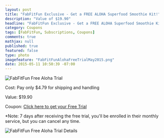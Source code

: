 ```yaml
---
layout: post
title: "FabFitFun Exclusive - Get a FREE ALOHA Superfood Smoothie Kit!"
description: "Value of $19.90"
headline: "FabFitFun Exclusive - Get a FREE ALOHA Superfood Smoothie Kit!"
category: Coupons
tags: [FabFitFun, Subscriptions, Coupons]
comments: true
mathjax: null
published: true
featured: false
type: photo
imagefeature: "FabFitFunAlohaFreeTrialMay2015.png"
date: 2015-05-11 10:50:39 -07:00
---
```


![FabFitFun Free Aloha Trial](/images/FabFitFunAlohaFreeTrialMay2015.png)
<p>Cost: Pay only $4.79 for shipping and handling</p>
<p>Value: $19.90</p>
<p>Coupon: <a href="https://aloha.com/shop/smoothie-kit-free-trial-a?var=fabfitfun_sk_ft&utm_source=fabfitfun&utm_medium=demail&utm_term=sk_ft_may&utm_content=sk_ft_may&utm_campaign=fabfitfun_demail&utm_source=FabFitFun&utm_campaign=dd40710a09-20150511_aloha&utm_medium=email&utm_term=0_649b4d32e4-dd40710a09-397949993&mc_cid=dd40710a09&mc_eid=36715db4be">Click here to get your Free Trial</a></p>
*Note: 7 days after receiving the free trial, you'll be enrolled in their monthly service, but you can cancel any time.
<br>

![FabFitFun Free Aloha Trial Details](/images/FabFitFunAlohaFreeTrialMay2015Details.jpg)

